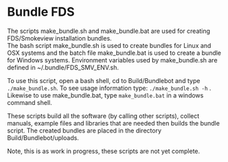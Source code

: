 # Bundle FDS

The scripts make_bundle.sh and make_bundle.bat are used for creating FDS/Smokeview installation bundles.  
The bash script make_bundle.sh is used to create bundles for Linux and OSX systems and the batch file make_bundle.bat is used to create a bundle for Windows systems.
Environment variables used by make_bundle.sh are defined in ~/.bundle/FDS_SMV_ENV.sh.  

To use this script, open a bash shell, cd to Build/Bundlebot and type `./make_bundle.sh`.
To see usage information type: `./make_bundle.sh -h` . 
Likewise to use make_bundle.bat, type `make_bundle.bat` in a windows command shell.

These scripts build all the software (by calling other scripts), collect manuals, 
example files and libraries that are needed then builds the bundle script.  The created bundles are placed in the directory Build/Bundlebot/uploads. 

Note, this is as work in progress, these scripts are not yet complete.  
